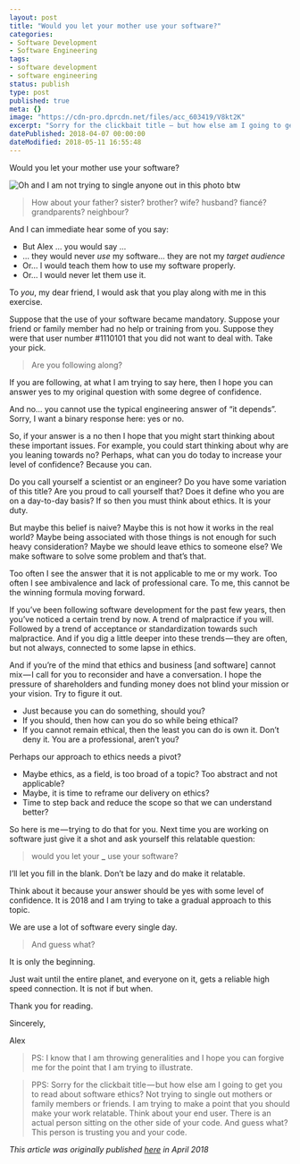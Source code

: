 ```yaml
---
layout: post
title: "Would you let your mother use your software?"
categories:
- Software Development
- Software Engineering
tags:
- software development
- software engineering
status: publish
type: post
published: true
meta: {}
image: "https://cdn-pro.dprcdn.net/files/acc_603419/V8kt2K"
excerpt: "Sorry for the clickbait title — but how else am I going to get you to read about software ethics?"
datePublished: 2018-04-07 00:00:00
dateModified: 2018-05-11 16:55:48
---
```


Would you let your mother use your software?

![Oh and I am not trying to single anyone out in this photo btw](https://cdn-pro.dprcdn.net/files/acc_603419/V8kt2K)

> How about your father? sister? brother? wife? husband? fiancé? grandparents? neighbour?

And I can immediate hear some of you say:

* But Alex … you would say …
* … they would never _use_ my software… they are not my _target audience_
* Or… I would teach them how to use my software properly.
* Or… I would never let them use it.

To _you_, my dear friend, I would ask that you play along with me in this exercise.

Suppose that the use of your software became mandatory. Suppose your friend or family member had no help or training from you. Suppose they were that user number #1110101 that you did not want to deal with. Take your pick.

> Are you following along?

If you are following, at what I am trying to say here, then I hope you can answer yes to my original question with some degree of confidence.

And no… you cannot use the typical engineering answer of “it depends”. Sorry, I want a binary response here: yes or no.

So, if your answer is a no then I hope that you might start thinking about these important issues. For example, you could start thinking about why are you leaning towards no? Perhaps, what can you do today to increase your level of confidence? Because you can.

Do you call yourself a scientist or an engineer? Do you have some variation of this title? Are you proud to call yourself that? Does it define who you are on a day-to-day basis? If so then you must think about ethics. It is your duty.

But maybe this belief is naive? Maybe this is not how it works in the real world? Maybe being associated with those things is not enough for such heavy consideration? Maybe we should leave ethics to someone else? We make software to solve some problem and that’s that.

Too often I see the answer that it is not applicable to me or my work. Too often I see ambivalence and lack of professional care. To me, this cannot be the winning formula moving forward.

If you’ve been following software development for the past few years, then you’ve noticed a certain trend by now. A trend of malpractice if you will. Followed by a trend of acceptance or standardization towards such malpractice. And if you dig a little deeper into these trends — they are often, but not always, connected to some lapse in ethics.

And if you’re of the mind that ethics and business [and software] cannot mix — I call for you to reconsider and have a conversation. I hope the pressure of shareholders and funding money does not blind your mission or your vision. Try to figure it out.

* Just because you can do something, should you?
* If you should, then how can you do so while being ethical?
* If you cannot remain ethical, then the least you can do is own it. Don’t deny it. You are a professional, aren’t you?

Perhaps our approach to ethics needs a pivot?

* Maybe ethics, as a field, is too broad of a topic? Too abstract and not applicable?
* Maybe, it is time to reframe our delivery on ethics?
* Time to step back and reduce the scope so that we can understand better?

So here is me — trying to do that for you. Next time you are working on software just give it a shot and ask yourself this relatable question:

> would you let your **\_** use your software?

I’ll let you fill in the blank. Don’t be lazy and do make it relatable.

Think about it because your answer should be yes with some level of confidence. It is 2018 and I am trying to take a gradual approach to this topic.

We are use a lot of software every single day.

> And guess what?

It is only the beginning.

Just wait until the entire planet, and everyone on it, gets a reliable high speed connection. It is not if but when.

Thank you for reading.

Sincerely,

Alex

> PS: I know that I am throwing generalities and I hope you can forgive me for the point that I am trying to illustrate.

> PPS: Sorry for the clickbait title — but how else am I going to get you to read about software ethics? Not trying to single out mothers or family members or friends. I am trying to make a point that you should make your work relatable. Think about your end user. There is an actual person sitting on the other side of your code. And guess what? This person is trusting you and your code.

_This article was originally published [here](https://medium.com/@getaclue_1/would-you-let-your-mother-use-your-software-639fb6f0e3d3) in April 2018_
